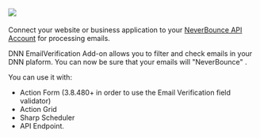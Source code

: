 # ![](assets/emailverification150x388w.png)



Connect your website or business application to your [NeverBounce API Account](https://www.neverbounce.com?tap_a=5284-214487&tap_s=83321-239e29 "Neverbounce") for processing emails.

DNN EmailVerification Add-on allows you to filter and check emails in your DNN plaform. You can now be sure that your emails will "NeverBounce" .

You can use it with:
* Action Form (3.8.480+ in order to use the Email Verification field validator)
* Action Grid
* Sharp Scheduler
* API Endpoint.


